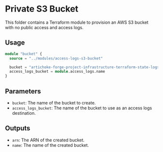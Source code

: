 # Private S3 Bucket

This folder contains a Terraform module to provision an AWS S3 bucket with no
public access and access logs.

## Usage

```terraform
module "bucket" {
  source = "../modules/access-logs-s3-bucket"

  bucket = "artichoke-forge-project-infrastructure-terraform-state-logs"
  access_logs_bucket = module.access_logs.name
}
```

## Parameters

- `bucket`: The name of the bucket to create.
- `access_logs_bucket`: The name of the bucket to use as an access logs
  destination.

## Outputs

- `arn`: The ARN of the created bucket.
- `name`: The name of the created bucket.
